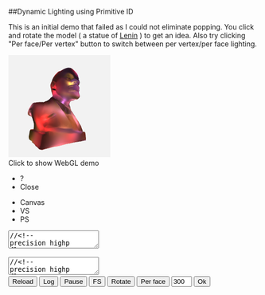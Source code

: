
##Dynamic Lighting using Primitive ID

  This is an initial demo that failed as I could not eliminate popping. You click and rotate the 
  model ( a statue of [Lenin][lenin] ) to get an idea. Also try clicking "Per face/Per vertex"
  button to switch between per vertex/per face lighting.


<div class="webgl" webgl_version="1" webgl_div="shader0" init="load_demo">
  <img class="link" src="images/lenin.png" title="Click to show WebGL demo" alt="WebGL demo"/><br/>
  <span>Click to show WebGL demo</span>
</div>

<div class="shader hidden" id="shader0" js="" fn="">
  <ul class="close">
    <li title="Info" class="help">?</li>
    <li title="Close Demo" class="close">Close</li>
  </ul>
  <ul class="menu">
    <li title="WebGL Canvas" class="canvas">Canvas</li>
    <li title="Vertex Shader" class="vs">VS</li>
    <li title="Pixel Shader" class="ps">PS</li>
  </ul>
  <div class="canvas">
  <canvas hide class="canvas"></canvas>
  <textarea hide class="vs hidden" spellcheck="false">//<!--
precision highp float;
attribute vec3 v_in;
attribute vec3 vn_in;
attribute float vid_in;

varying vec3 pos;
varying vec3 vn;
varying vec3 color;
varying float pid;

uniform mat3 cam;
uniform vec3 campos;
uniform vec2 screen;
uniform float dmax;

const float pi = 3.14159265;
const float lperface = 32.;

uniform float vmode;
uniform vec2 ltexsize;
uniform sampler2D ltex;

float round(float v){ return floor(v+.5); }

vec3 getc(float x) {
  
  vec3 colors[5];

  colors[0]=vec3(70, 90, 70)/255.;
  colors[1]=vec3(80, 60, 100)/255.;
  colors[2]=vec3(180, 50, 80)/255.;
  colors[3]=vec3(70, 80, 100)/255.;
  colors[4]=vec3(180, 60, 40)/255.;

  float v = floor( fract(abs(x)*333.)*5. );

  if(v==0.) return colors[0];
  if(v==1.) return colors[1];
  if(v==2.) return colors[2];
  if(v==3.) return colors[3];
  return colors[4];
}

void main() {

  vec3 ar = vec3(1);
  if( screen.x > screen.y ) 
    ar = vec3(screen.y/screen.x,1,1);
  else
    ar = vec3(1,screen.x/screen.y,1);
  vn = cam*vn_in;
  pid = floor( vid_in/3. + 0.05 );
  vec3 p = cam*v_in;
  pos = p/dmax;
  p = p+campos;
  float far = 10000.0;
  float near = 1.0;
  float z = p.z;
  p = ar * p;
  p.z = far*(z-near)/(far-near);
  gl_Position = vec4(p,z);


  if( vmode == 1. ) {

    vec3 norm = normalize(vn);
    vec2 px = 1./ltexsize;
    vec2 uv = vec2( fract(lperface*round(vid_in)/ltexsize.x)+.5*px.x,
              floor(lperface*round(vid_in)/ltexsize.x)/ltexsize.y+.5*px.y);
    float kd = 1., n = .0;
    vec3 c = vec3(0,0,0);
    for(float i=.0; i<lperface; i++ ) {
      vec4 l = texture2DLod( ltex, uv+i*vec2(px.x,0), 0. );
      if( l.w == .0 ) break;
      n++;
      vec3 ldir = l.xyz-pos;
      float d = 1.+length(ldir);
      kd = abs(dot(normalize(ldir),norm));
      kd = 6.0 * pow(kd, 1.75) / pow( d, 18.);
      vec3 col = getc(l.x);
      c = c+col*kd;
    }
    float gamma = 1./2.2;
    color = pow(c, vec3(gamma));
  }
}
//-->
  </textarea>
  <textarea hide class="ps hidden" spellcheck="false">//<!--
precision highp float;
varying vec3 pos;
varying vec3 vn;
varying vec3 color;
varying float pid;

const float pi = 3.14159265;
const float lperface = 32.;

uniform float vmode;
uniform vec2 ltexsize;
uniform sampler2D ltex;

float round(float v){ return floor(v+.5); }

vec3 getc(float x) {
  
  vec3 colors[5];

  colors[0]=vec3(70, 90, 70)/255.;
  colors[1]=vec3(80, 60, 100)/255.;
  colors[2]=vec3(180, 50, 80)/255.;
  colors[3]=vec3(70, 80, 100)/255.;
  colors[4]=vec3(180, 60, 40)/255.;

  float v = floor( fract(abs(x)*333.)*5. );

  if(v==0.) return colors[0];
  if(v==1.) return colors[1];
  if(v==2.) return colors[2];
  if(v==3.) return colors[3];
  return colors[4];
}

void main() {

  if( vmode == 1. ) {
    gl_FragColor = vec4(color,1);
    return;
  }

  vec3 norm = normalize(vn);
  vec2 px = 1./ltexsize;
  vec2 uv = vec2( fract(lperface*round(pid)/ltexsize.x)+.5*px.x,
            floor(lperface*round(pid)/ltexsize.x)/ltexsize.y+.5*px.y);
  float kd = 1., n = .0;
  vec3 c = vec3(0,0,0);
  for(float i=.0; i<lperface; i++ ) {
    vec4 l = texture2D( ltex, uv+i*vec2(px.x,0) );
    if( l.w == .0 ) break;
    n++;
    vec3 ldir = l.xyz-pos;
    float d = 1.+length(ldir);
    kd = abs(dot(normalize(ldir),norm));
    kd = 6.0 * pow(kd, 1.75) / pow( d, 18.);
    vec3 col = getc(l.x);
    c = c+col*kd;
  }
  float gamma = 1./2.2;
  c = pow(c, vec3(gamma));
  gl_FragColor = vec4(c, 1);
}
//-->
  </textarea>
  <div hide class="help hidden"></div>
  </div>
  <div class="buttons">
  <button title="Reload Shaders" class="reload">Reload</button>
  <button title="Output WebGL Info in Console" class="log">Log</button>
  <button title="Pause Rendering" class="pause">Pause</button>
  <button title="Go Fullscreen" class="fscreen">FS</button>
  <button title="Rotate/Dont Rotate" id="rot" class="active">Rotate</button>
  <button title="Lighting Per Face/Per Vertex" id="vmode">Per face</button>
  <input type="text" size="2" title="Number of Lights" value="300" id="nlights">
  <button title="Set the Number of Lights" id="setnlights">Ok</button>
  </div>
</div>

<div class="clear">
</div>

<div>

<script src="js/common.js"></script>
<script src="js/loader.js"></script>
<script src="js/math.js"></script>
<script src="js/camera.js"></script>
<script src="js/webgl-quad.js"></script>
<script src="js/webgl.js"></script>


<script>

  var loader_lenin;

  function load_demo (cb) {

    var span = this.querySelector("span");
    var div = this;

    if( !loader_lenin || 
          loader_lenin.failed || 
            !loader_lenin.loaded )

      loader_lenin = load_resources( ["webgl/lenin2dec4k.obj"], {} );

    loader_lenin.delay = 500;
    loader_lenin.span_text = "Computing lights, please wait...";
    loader_lenin.span_title = "Please wait";

    var fn = function(){ 
      if( loader_lenin.failed ) 
        alert("Loading " + loader_lenin.failed_src + " failed. Try realoading the page.");
      else if( ! loader_lenin.loaded ) 
        alert("Resources not loaded. Check console output (ctrl+shift+j or F12) and try reloading the page.");
      else {
        loader_lenin.step=2;
        lenin.call ( div, cb );
      }
    };

    load_animation (loader_lenin, span, fn);
  }

  var vv, vb, nb, fcb, idb;
  var d_max=0.0; cells=16, lights_max=300, rotate = true;
  var lights, lradius = 1.0/cells*8;
  var lperface=32, lsort=true, vmode=false;
  var per_frame=10, ltexw, ltexh, ltex, ltexupdate=false;

  function lenin (cb) {

    if( is_mobile() ) {
      alert( "Warning! Best viewed on desktop!" );
      lights_max = 200;
      cells = 10;
      per_frame = 32;
    }

    if( vb === undefined ) {

      load_buffers();
    }

    load_lights();

    var div = this.getAttribute("webgl_div");
    var canvas = document.querySelector( "div#"+div+" canvas" );

    rotate = true;
    
    var but_rot = document.getElementById( "rot" );
    but_rot.classList.add("active");
    but_rot.onclick = function() { 
      rotate = this.classList.toggle("active"); this.blur(); 
    };

    var cam = camera_create( { element: canvas.parentNode, nobind: false, personal: false, pos: vec3(0,0,400), speed: 10 } );
    var a=-Math.PI/2048.0, c=Math.cos(a), s=Math.sin(a);
    var mrot = mat3(vec3(c,0,s),vec3(0,1,0),vec3(-s,0,c));
    var camm = mat3();
    
    var but_vmode = document.getElementById( "vmode" );
    but_vmode.onclick = function() { 
      if( !this.vmode ) {
        this.innerHTML = "Per vertex";
        vmode = this.vmode = true;
      } else {
        this.innerHTML = "Per face";
        vmode = this.vmode = false;
      }
      this.blur();
      this.disabled = true;
      setTimeout( function() { but_vmode.disabled = false; }, 500 );
      compute_lights(cam);
      ltexupdate = true;
    };

    var but_nlights = document.getElementById( "setnlights" );
    var nlights = document.getElementById( "nlights" );
    nlights.value = lights_max;
    but_nlights.onclick = function() {
      var n = parseInt( nlights.value, 10 );
      if( n === NaN || n < 0 || n > 1000 ) alert( "wrong value" );
      else {
        lights_max = n;
        but_nlights.innerHTML = "Please wait...";
        but_nlights.disabled = true;
        setTimeout( function() {
          load_lights();
          but_nlights.innerHTML = "Ok";
          but_nlights.disabled = false;
        }, 100 );
      }
    };

    var opts = {
      bgcolor : [.95, .95, .95, 1],
      buffers : {v_in: vb, vn_in: nb, vid_in: idb},
      draw_size : vb.length/3,
      uniforms : {
        ltexsize: [ltexw,ltexh],
        cam: function(){ return cam.get_m(); }, 
        campos: function(){ return cam.get_pos(); },
        vmode: function(){ return [vmode]; },
        dmax: [d_max],
      },
      textures : { 
        ltex: { tex2d: 1, width: ltexw, height: ltexh, format: "RGBA", type: "FLOAT",
                  minf:"NEAREST", magf:"NEAREST", genmipmap: 0, 
                  data: function(frame,dt) { 
                          if( frame === undefined || ltexupdate ) { 
                            ltexupdate = false;
                            return ltex;
                          }
                          return null;
                        },
               },
      },
      extensions : [ "OES_texture_float" ],
      onreload : function() { cam.reset_m(); },
      onclose : function() { camera_remove(cam); },
      onpause : function(s) { cam.pause(s); },
      onframe : function(frame,dt) {
        if( !cam.paused && rotate ) {
          mcopy( camm, cam.m );
          mclear( cam.m );
          mmul( cam.m, camm, mrot );
        }
        if( cam.rotate || frame%per_frame == 0 ) {
          compute_lights(cam);
          ltexupdate = true;
        }
      },
    };
    opts.uniforms.cam.matrix_size = 3;
    cb (opts);
  }

  function load_buffers() {
    var m, v=[], vn=[], f=[];
    var reg = /^v\s+([-.\d]+)\s+([-.\d]+)\s+([-.\d]+)/gm;
    while( (m = reg.exec( loader_lenin.data[0])) !== null )
      v.push( parseFloat(m[1]), parseFloat(m[2]), parseFloat(m[3]) );

    reg = /^vn\s+([-.\d]+)\s+([-.\d]+)\s+([-.\d]+)/gm;
    while( (m = reg.exec( loader_lenin.data[0])) !== null )
      vn.push( parseFloat(m[1]), parseFloat(m[2]), parseFloat(m[3]) );

    reg = /^f\s+(\d+)\/\/\d+\s+(\d+)\/\/\d+\s+(\d+)\/\/\d+/gm;
    while( (m = reg.exec( loader_lenin.data[0])) !== null )
      f.push( parseFloat(m[1]), parseFloat(m[2]), parseFloat(m[3]) );

    vb = new Float32Array( f.length*3 );
    vv = new Float32Array( f.length*3 );
    nb = new Float32Array( f.length*3 );
    idb = new Float32Array( f.length );
    idb.attrib_size = 1;
    fcb = new Float32Array( f.length );
    var fc = array(9,.0);
    var i;
    
    for(i=0; i<f.length; i++) {

      var fci = i%3;

      for(var t=0; t<3; t++) {
        fc[fci*3+t] = vb[i*3+t] = v[ (f[i]-1)*3+t ];
        nb[i*3+t] = vn[ (f[i]-1)*3+t ];
      }

      d_max = Math.max( d_max, len([vb[i*3],vb[i*3+1],vb[i*3+2]]) );

      if( i > 0 && fci == 0 ) face_center( i-3, fc );

      idb[i] = i;
    }

    face_center( i-3, fc );

    for(var i=0; i<vb.length; i++) vv[i] = vb[i]/d_max;
    for(var i=0; i<fcb.length; i++) fcb[i] = fcb[i]/d_max;

    var s = Math.ceil( Math.sqrt( fcb.length * lperface ) );
    ltexw = Math.floor( (s+lperface-1)/lperface ) * lperface;
    ltexh = s;
    ltex = new Float32Array( ltexw * ltexh * 4 );
  }

  function face_center ( f, fc ) {
    for(var i=0; i<3; i++) {
      fcb[f+i] = (fc[i] + fc[i+3] + fc[i+6])/3.;
    }
  }

  function load_lights() {

    lights = array( Math.pow(cells,3), null ).map( function(){ return []; } );

    var v = vec3(), ldir = vec3(), cell_max=0, cell_min = 10000;

    console.info( "computing lights clusters: ", lights.length*lights_max, "loop iterations" );
  
    var pxh = 0.5*1.0/cells;

    for(var n=0; n<lights_max; n++) {    

      var lz = Math.random(), 
          ly = Math.random(), 
          lx = Math.random(), 
          lw = 1.;


      for(var z=0; z<cells; z++)
      for(var y=0; y<cells; y++)
      for(var x=0; x<cells; x++) {
        v[0] = lx-x/cells-pxh; v[1] = ly-y/cells-pxh; v[2] = lz-z/cells-pxh;
        var d = 1.+len(v);
        var kd = 4.0 * Math.pow(0.7, 1.75) / Math.pow(d, 18);
        if( kd < 1./512. ) continue;
        var l = vec4( lx*2.-1., ly*2.-1., lz*2.-1., lw );
        l.dist_to_cell = d;
        var idx = z*cells*cells+y*cells+x;
        lights[idx].push( l );
        if( lights[idx].length > cell_max ) cell_max = lights[idx].length;
      }
      
    }

    if( lsort ) {

      console.info( "sorting lights in cells" );

      foreach( lights, function(e) {
        e.sort( function(a,b) { return a.dist_to_cell - b.dist_to_cell; } );
        if( e.length < cell_min ) cell_min = lights[idx].length;
      });
    }

    console.info( "max lights per cell = ", cell_max, ", min = ", cell_min );
  }

  function compute_lights(cam) {

    var v = vec3(), o = vec3(), c = vec3(), off = mulv( null, vec3(.5,.5,.5), cells );
    var logged = 0, lmin=[];

    ltex.fill( 0 );

    var sz = vmode ? idb.length : fcb.length/3;

    for(var i=0; i<sz; i++) {
      if( vmode ) {
        v[0] = vv[i*3]; v[1] = vv[i*3+1]; v[2] = vv[i*3+2];
      } else {
        v[0] = fcb[i*3]; v[1] = fcb[i*3+1]; v[2] = fcb[i*3+2];
      }

      vclear( o );
      
      vmul( o, cam.m, v );

      mul( c, o, off );
      add( c, c, off );
      clampv( floorv( c ), 0, cells-1 );
      
      var idx = c[2]*cells*cells+c[1]*cells+c[0];

      var l = lights[idx];
      if( l === undefined ) {
        console.error( "lights undefined", cam.m, v, o, c, idx );
      }
      var size = Math.min(lperface,l.length);

      for(var n=0; n<size; n++) {
        ltex[i*4*lperface+n*4+0] = l[n][0];
        ltex[i*4*lperface+n*4+1] = l[n][1];
        ltex[i*4*lperface+n*4+2] = l[n][2];
        ltex[i*4*lperface+n*4+3] = l[n][3];
      }
    }
  }

</script>

</div>


[lenin]: lenin.html "Vladymir Lenin"
[d]: https://jsfiddle.net/ed8rccow/6/ "The Division Perfomance Test"

